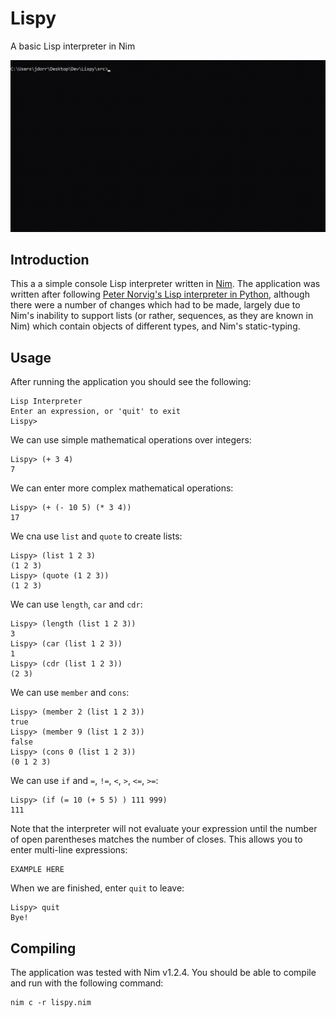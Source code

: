 # Lispy

A basic Lisp interpreter in Nim

![Screenshot](https://github.com/James-P-D/Lispy/blob/master/screenshot.gif)

## Introduction

This a a simple console Lisp interpreter written in [Nim](https://nim-lang.org/). The application was written after following [Peter Norvig's Lisp interpreter in Python](http://norvig.com/lispy.html), although there were a number of changes which had to be made, largely due to Nim's inability to support lists (or rather, sequences, as they are known in Nim) which contain objects of different types, and Nim's static-typing.
 
## Usage

After running the application you should see the following:

```
Lisp Interpreter
Enter an expression, or 'quit' to exit
Lispy>
```

We can use simple mathematical operations over integers:

```
Lispy> (+ 3 4)
7
```

We can enter more complex mathematical operations:

```
Lispy> (+ (- 10 5) (* 3 4))
17
```

We cna use `list` and `quote` to create lists:

```
Lispy> (list 1 2 3)
(1 2 3)
Lispy> (quote (1 2 3))
(1 2 3)
```

We can use `length`, `car` and `cdr`:

```
Lispy> (length (list 1 2 3))
3
Lispy> (car (list 1 2 3))
1
Lispy> (cdr (list 1 2 3))
(2 3)
```

We can use `member` and `cons`:

```
Lispy> (member 2 (list 1 2 3))
true
Lispy> (member 9 (list 1 2 3))
false
Lispy> (cons 0 (list 1 2 3))
(0 1 2 3)
```

We can use `if` and `=`, `!=`, `<`, `>`, `<=`, `>=`:

```
Lispy> (if (= 10 (+ 5 5) ) 111 999)
111
```

Note that the interpreter will not evaluate your expression until the number of open parentheses matches the number of closes. This allows you to enter multi-line expressions:

```
EXAMPLE HERE
```

When we are finished, enter `quit` to leave:

```
Lispy> quit
Bye!
```

## Compiling

The application was tested with Nim v1.2.4. You should be able to compile and run with the following command:

```
nim c -r lispy.nim
```